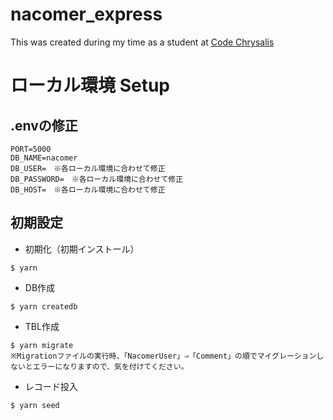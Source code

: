 # nacomer_express

This was created during my time as a student at [Code Chrysalis](https://codechrysalis.io/)

# ローカル環境 Setup

## .envの修正
```
PORT=5000
DB_NAME=nacomer
DB_USER=　※各ローカル環境に合わせて修正
DB_PASSWORD=　※各ローカル環境に合わせて修正
DB_HOST=　※各ローカル環境に合わせて修正
```

## 初期設定
- 初期化（初期インストール）
```
$ yarn
```

- DB作成
```
$ yarn createdb
```

- TBL作成
```
$ yarn migrate
※Migrationファイルの実行時、「NacomerUser」⇒「Comment」の順でマイグレーションしないとエラーになりますので、気を付けてください。
```

- レコード投入
```
$ yarn seed
```

